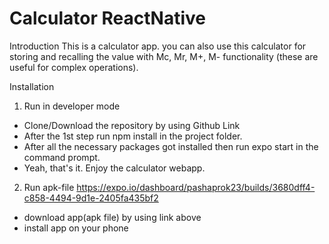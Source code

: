 # Calculator ReactNative

Introduction
This is a calculator app. you can also use this calculator for storing and recalling the value with Mc, Mr, M+, M- functionality (these are useful for complex operations).

Installation
  1. Run in developer mode
  - Clone/Download the repository by using Github Link
  - After the 1st step run npm install in the project folder.
  - After all the necessary packages got installed then run expo start in the command prompt.
  - Yeah, that's it. Enjoy the calculator webapp.
  
  2. Run apk-file
  https://expo.io/dashboard/pashaprok23/builds/3680dff4-c858-4494-9d1e-2405fa435bf2  
  - download app(apk file) by using link above
  - install app on your phone
